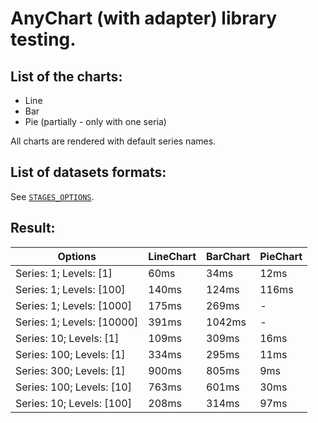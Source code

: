 # AnyChart (with adapter) library testing.

## List of the charts:
- Line
- Bar
- Pie (partially - only with one seria)

All charts are rendered with default series names.

## List of datasets formats:
See [`STAGES_OPTIONS`](https://github.com/BEGEMOT9I/test-charts/blob/__name__/src/lib/constants/testing.tsx).

## Result:
Options | LineChart | BarChart | PieChart
| - | - | - | - |
Series: 1; Levels: [1] | 60ms | 34ms | 12ms
Series: 1; Levels: [100] | 140ms | 124ms | 116ms
Series: 1; Levels: [1000] | 175ms | 269ms | -
Series: 1; Levels: [10000] | 391ms | 1042ms | -
Series: 10; Levels: [1] | 109ms | 309ms | 16ms
Series: 100; Levels: [1] | 334ms | 295ms | 11ms
Series: 300; Levels: [1] | 900ms | 805ms | 9ms
Series: 100; Levels: [10] | 763ms | 601ms | 30ms
Series: 10; Levels: [100] | 208ms | 314ms | 97ms
